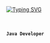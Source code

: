 <a href="https://git.io/typing-svg" style="display: inline-block; margin-bottom: 10px;">
  <img src="https://readme-typing-svg.herokuapp.com?font=Roboto&weight=600&size=30&duration=4000&pause=1000&color=FFFFFF&background=FF00BE00&vCenter=true&width=475&lines=%E2%9B%84%EF%B8%8F+Adrian+Tegza" alt="Typing SVG" />
</a>

#
**`Java Developer`**

